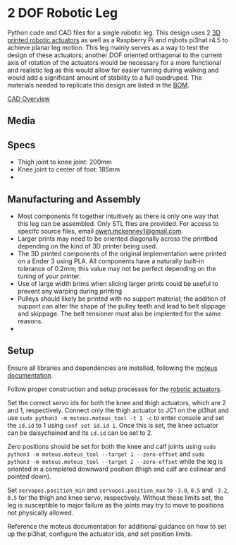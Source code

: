  # 2 DOF Robotic Leg
Python code and CAD files for a single robotic leg. This design uses 2 [3D printed robotic actuators](https://github.com/owenmckenney/Robotic_Actuator) as well as a Raspberry Pi and mjbots pi3hat r4.5 to achieve planar leg motion. This leg mainly serves as a way to test the design of these actuators; another DOF oriented orthagonal to the current axis of rotation of the actuators would be necessary for a more functional and realistic leg as this would allow for easier turning during walking and would add a significant amount of stability to a full quadruped. The materials needed to replicate this design are listed in the [BOM](BOM.md). 

[CAD Overview](https://youtu.be/-uwau5FXpTE?si=GULFIlkYwvTJMZq1)

## Media



## Specs

- Thigh joint to knee joint: 200mm
- Knee joint to center of foot: 185mm
- 

## Manufacturing and Assembly 

- Most components fit together intuitively as there is only one way that this leg can be assembled. Only STL files are provided. For access to specifc source files, email owen.mckenney1@gmail.com.
- Larger prints may need to be oriented diagonally across the printbed depending on the kind of 3D printer being used.
- The 3D printed components of the original implementation were printed on a Ender 3 using PLA. All components have a naturally built-in tolerance of 0.2mm; this value may not be perfect depending on the tuning of your printer.
- Use of large width brims when slicing larger prints could be useful to prevent any warping during printing
- Pulleys should likely be printed with no support material; the addition of support can alter the shape of the pulley teeth and lead to belt slippage and skippage. The belt tensioner must also be implented for the same reasons.
- 

## Setup

Ensure all libraries and dependencies are installed, following the [moteus documentation](https://github.com/mjbots/moteus/tree/main). 

Follow proper construction and setup processes for the [robotic actuators](https://github.com/owenmckenney/Robotic_Actuator).

Set the correct servo ids for both the knee and thigh actuators, which are 2 and 1, respectively. Connect only the thigh actuator to JC1 on the pi3hat and use `sudo python3 -m moteus.moteus_tool -t 1 -c` to enter console and set the `id.id` to 1 using `conf set id.id 1`. Once this is set, the knee actuator can be daisychained and its `id.id` can be set to 2. 

Zero positions should be set for both the knee and calf joints using `sudo python3 -m moteus.moteus_tool --target 1 --zero-offset` and `sudo python3 -m moteus.moteus_tool --target 2 --zero-offset` while the leg is oriented in a completed downward position (thigh and calf are colinear and pointed down). 

Set `servopos.position_min` and `servopos.position_max` to `-3.0`, `0.5` and `-3.2`, `0.5` for the thigh and knee servo, respectively. Without these limits set, the leg is susceptible to major failure as the joints may try to move to positions not physically allowed. 

Reference the moteus documentation for additional guidance on how to set up the pi3hat, configure the actuator ids, and set position limits.
